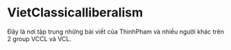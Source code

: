 # VietClassicalliberalism
Đây là nơi tập trung những bài viết của ThinhPham và nhiều người khác trên 2 group VCCL và VCL.
